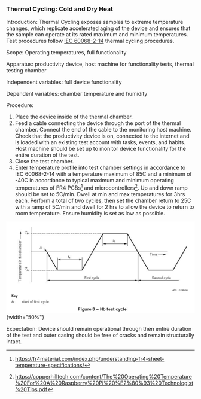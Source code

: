 ### Thermal Cycling: Cold and Dry Heat
Introduction: Thermal Cycling exposes samples to extreme temperature changes, which replicate accelerated aging of the device and ensures that the sample can operate at its rated maximum and minimum temperatures. Test procedures follow [IEC 60068-2-14](https://www.sz-sts.com/static/upload/file/20230317/1679038143929808.pdf) thermal cycling procedures.

Scope: Operating temperatures, full functionality

Apparatus: productivity device, host machine for functionality tests, thermal testing chamber

Independent variables: full device functionality

Dependent variables: chamber temperature and humidity

Procedure:

1. Place the device inside of the thermal chamber.
2. Feed a cable connecting the device through the port of the thermal chamber. Connect the end of the cable to the monitoring host machine. Check that the productivity device is on, connected to the internet and is loaded with an existing test account with tasks, events, and habits. Host machine should be set up to monitor device functionality for the entire duration of the test.
3. Close the test chamber.
4. Enter temperature profile into test chamber settings in accordance to IEC 60068-2-14 with a temperature maximum of 85C and a minimum of -40C in accordance to typical maximum and minimum operating temperatures of FR4 PCBs[^1] and microcontrollers[^2]. Up and down ramp should be set to 5C/min. Dwell at min and max temperatures for 3hrs each. Perform a total of two cycles, then set the chamber return to 25C with a ramp of 5C/min and dwell for 2 hrs to allow the device to return to room temperature. Ensure humidity is set as low as possible.

![IEC 60068-2-14 Thermal Cycling](images/thermal.png){width="50%"}

Expectation: Device should remain operational through then entire duration of the test and outer casing should be free of cracks and remain structurally intact.

[^1]: https://fr4material.com/index.php/understanding-fr4-sheet-temperature-specifications/
[^2]: https://copperhilltech.com/content/The%20Operating%20Temperature%20For%20A%20Raspberry%20Pi%20%E2%80%93%20Technologist%20Tips.pdf
